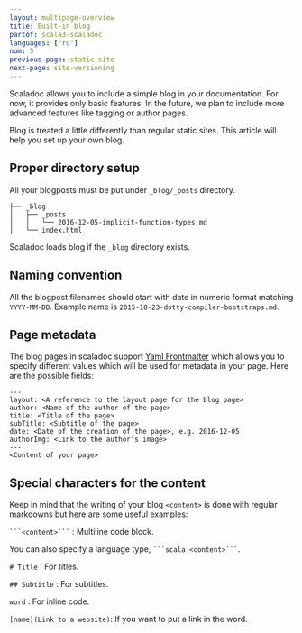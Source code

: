 ```yaml
---
layout: multipage-overview
title: Built-in blog
partof: scala3-scaladoc
languages: ["ru"]
num: 5
previous-page: static-site
next-page: site-versioning
---
```


Scaladoc allows you to include a simple blog in your documentation. For now, it
provides only basic features. In the future, we plan to include more advanced
features like tagging or author pages.

Blog is treated a little differently than regular static sites. This article will help you set up your own blog.

## Proper directory setup

All your blogposts must be put under `_blog/_posts` directory.


```
├── _blog
│   ├── _posts
│   │   └── 2016-12-05-implicit-function-types.md
│   └── index.html
```

Scaladoc loads blog if the `_blog` directory exists.

## Naming convention

All the blogpost filenames should start with date in numeric format matching `YYYY-MM-DD`.
Example name is `2015-10-23-dotty-compiler-bootstraps.md`.

## Page metadata

The blog pages in scaladoc support [Yaml Frontmatter](https://assemble.io/docs/YAML-front-matter.html) which allows you to specify different values which will be used for metadata in your page. Here are the possible fields:

```
---
layout: <A reference to the layout page for the blog page>
author: <Name of the author of the page>
title: <Title of the page>
subTitle: <Subtitle of the page>
date: <Date of the creation of the page>, e.g. 2016-12-05
authorImg: <Link to the author's image>
---
<Content of your page>
```

## Special characters for the content
Keep in mind that the writing of your blog `<content>` is done with regular markdowns but here are some useful examples:

` ```<content>``` ` : Multiline code block.

You can also specify a language type, ` ```scala <content>``` `.

`# Title` : For titles.

`## Subtitle` : For subtitles.

`word` : For inline code.

`[name](Link to a website)`: If you want to put a link in the word.
